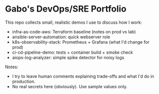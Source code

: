 # Gabo's DevOps/SRE Portfolio

This repo collects small, realistic demos I use to discuss how I work:
- infra-as-code-aws: Terraform baseline (notes on prod vs lab)
- ansible-server-automation: quick webserver role
- k8s-observability-stack: Prometheus + Grafana (what I'd change for prod)
- ci-cd-pipeline-demo: tests + container build + smoke check
- aiops-log-analyzer: simple spike detector for noisy logs

Notes:
- I try to leave human comments explaining trade-offs and what I'd do in production.
- No real secrets here (obviously). Use sample values only.
